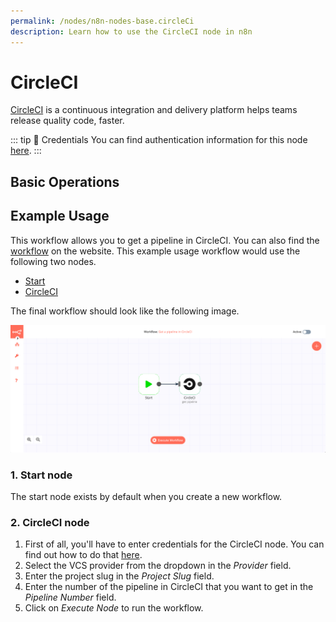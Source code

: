 ```yaml
---
permalink: /nodes/n8n-nodes-base.circleCi
description: Learn how to use the CircleCI node in n8n
---
```


# CircleCI

[CircleCI](https://circleci.com/) is a continuous integration and delivery platform helps teams release quality code, faster.

::: tip 🔑 Credentials
You can find authentication information for this node [here](../../../credentials/CircleCI/README.md).
:::

## Basic Operations

<Resource node="n8n-nodes-base.circleCi" />

## Example Usage

This workflow allows you to get a pipeline in CircleCI. You can also find the [workflow](https://n8n.io/workflows/454) on the website. This example usage workflow would use the following two nodes.
- [Start](../../core-nodes/Start/README.md)
- [CircleCI]()

The final workflow should look like the following image.

![A workflow with the CircleCI node](./workflow.png)

### 1. Start node

The start node exists by default when you create a new workflow.

### 2. CircleCI node

1. First of all, you'll have to enter credentials for the CircleCI node. You can find out how to do that [here](../../../credentials/CircleCI/README.md).
2. Select the VCS provider from the dropdown in the *Provider* field.
3. Enter the project slug in the *Project Slug* field.
4. Enter the number of the pipeline in CircleCI that you want to get in the *Pipeline Number* field.
5. Click on *Execute Node* to run the workflow.
